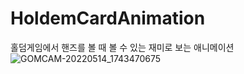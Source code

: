 # HoldemCardAnimation
홀덤게임에서 핸즈를 볼 때 볼 수 있는 재미로 보는 애니메이션
![GOMCAM-20220514_1743470675](https://user-images.githubusercontent.com/54387261/168418438-2dfa014e-c898-4e5c-90b4-6ee61bee720a.gif)

